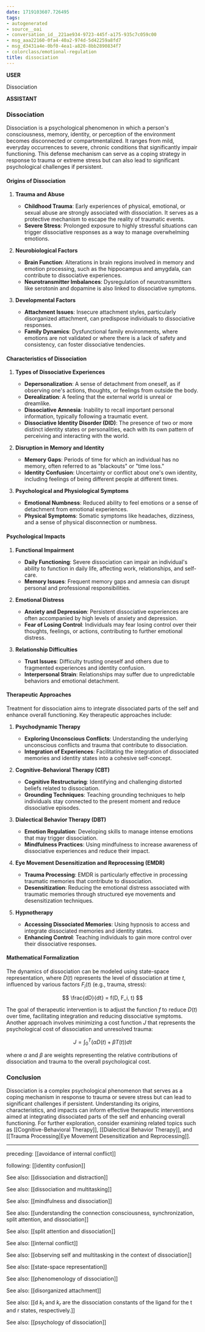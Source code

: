 ```yaml
---
date: 1719103607.726495
tags:
- autogenerated
- source__oai
- conversation_id__221ae934-9723-445f-a175-935c7c059c00
- msg_aaa22160-0fa4-40a2-974d-5d42259a8fd7
- msg_d3431a4e-0bf0-4ea1-a820-8bb2890834f7
- colorclass/emotional-regulation
title: dissociation
---
```


**USER**

Dissociation


**ASSISTANT**

### Dissociation

Dissociation is a psychological phenomenon in which a person's consciousness, memory, identity, or perception of the environment becomes disconnected or compartmentalized. It ranges from mild, everyday occurrences to severe, chronic conditions that significantly impair functioning. This defense mechanism can serve as a coping strategy in response to trauma or extreme stress but can also lead to significant psychological challenges if persistent.

#### Origins of Dissociation

1. **Trauma and Abuse**
   - **Childhood Trauma**: Early experiences of physical, emotional, or sexual abuse are strongly associated with dissociation. It serves as a protective mechanism to escape the reality of traumatic events.
   - **Severe Stress**: Prolonged exposure to highly stressful situations can trigger dissociative responses as a way to manage overwhelming emotions.

2. **Neurobiological Factors**
   - **Brain Function**: Alterations in brain regions involved in memory and emotion processing, such as the hippocampus and amygdala, can contribute to dissociative experiences.
   - **Neurotransmitter Imbalances**: Dysregulation of neurotransmitters like serotonin and dopamine is also linked to dissociative symptoms.

3. **Developmental Factors**
   - **Attachment Issues**: Insecure attachment styles, particularly disorganized attachment, can predispose individuals to dissociative responses.
   - **Family Dynamics**: Dysfunctional family environments, where emotions are not validated or where there is a lack of safety and consistency, can foster dissociative tendencies.

#### Characteristics of Dissociation

1. **Types of Dissociative Experiences**
   - **Depersonalization**: A sense of detachment from oneself, as if observing one's actions, thoughts, or feelings from outside the body.
   - **Derealization**: A feeling that the external world is unreal or dreamlike.
   - **Dissociative Amnesia**: Inability to recall important personal information, typically following a traumatic event.
   - **Dissociative Identity Disorder (DID)**: The presence of two or more distinct identity states or personalities, each with its own pattern of perceiving and interacting with the world.

2. **Disruption in Memory and Identity**
   - **Memory Gaps**: Periods of time for which an individual has no memory, often referred to as "blackouts" or "time loss."
   - **Identity Confusion**: Uncertainty or conflict about one's own identity, including feelings of being different people at different times.

3. **Psychological and Physiological Symptoms**
   - **Emotional Numbness**: Reduced ability to feel emotions or a sense of detachment from emotional experiences.
   - **Physical Symptoms**: Somatic symptoms like headaches, dizziness, and a sense of physical disconnection or numbness.

#### Psychological Impacts

1. **Functional Impairment**
   - **Daily Functioning**: Severe dissociation can impair an individual's ability to function in daily life, affecting work, relationships, and self-care.
   - **Memory Issues**: Frequent memory gaps and amnesia can disrupt personal and professional responsibilities.

2. **Emotional Distress**
   - **Anxiety and Depression**: Persistent dissociative experiences are often accompanied by high levels of anxiety and depression.
   - **Fear of Losing Control**: Individuals may fear losing control over their thoughts, feelings, or actions, contributing to further emotional distress.

3. **Relationship Difficulties**
   - **Trust Issues**: Difficulty trusting oneself and others due to fragmented experiences and identity confusion.
   - **Interpersonal Strain**: Relationships may suffer due to unpredictable behaviors and emotional detachment.

#### Therapeutic Approaches

Treatment for dissociation aims to integrate dissociated parts of the self and enhance overall functioning. Key therapeutic approaches include:

1. **Psychodynamic Therapy**
   - **Exploring Unconscious Conflicts**: Understanding the underlying unconscious conflicts and trauma that contribute to dissociation.
   - **Integration of Experiences**: Facilitating the integration of dissociated memories and identity states into a cohesive self-concept.

2. **Cognitive-Behavioral Therapy (CBT)**
   - **Cognitive Restructuring**: Identifying and challenging distorted beliefs related to dissociation.
   - **Grounding Techniques**: Teaching grounding techniques to help individuals stay connected to the present moment and reduce dissociative episodes.

3. **Dialectical Behavior Therapy (DBT)**
   - **Emotion Regulation**: Developing skills to manage intense emotions that may trigger dissociation.
   - **Mindfulness Practices**: Using mindfulness to increase awareness of dissociative experiences and reduce their impact.

4. **Eye Movement Desensitization and Reprocessing (EMDR)**
   - **Trauma Processing**: EMDR is particularly effective in processing traumatic memories that contribute to dissociation.
   - **Desensitization**: Reducing the emotional distress associated with traumatic memories through structured eye movements and desensitization techniques.

5. **Hypnotherapy**
   - **Accessing Dissociated Memories**: Using hypnosis to access and integrate dissociated memories and identity states.
   - **Enhancing Control**: Teaching individuals to gain more control over their dissociative responses.

#### Mathematical Formalization

The dynamics of dissociation can be modeled using state-space representation, where $D(t)$ represents the level of dissociation at time $t$, influenced by various factors $F_i(t)$ (e.g., trauma, stress):

$$
\frac{dD}{dt} = f(D, F_i, t)
$$

The goal of therapeutic intervention is to adjust the function $f$ to reduce $D(t)$ over time, facilitating integration and reducing dissociative symptoms. Another approach involves minimizing a cost function $J$ that represents the psychological cost of dissociation and unresolved trauma:

$$
J = \int_{0}^{T} \left( \alpha D(t) + \beta T(t) \right) dt
$$

where $\alpha$ and $\beta$ are weights representing the relative contributions of dissociation and trauma to the overall psychological cost.

### Conclusion

Dissociation is a complex psychological phenomenon that serves as a coping mechanism in response to trauma or severe stress but can lead to significant challenges if persistent. Understanding its origins, characteristics, and impacts can inform effective therapeutic interventions aimed at integrating dissociated parts of the self and enhancing overall functioning. For further exploration, consider examining related topics such as [[Cognitive-Behavioral Therapy]], [[Dialectical Behavior Therapy]], and [[Trauma Processing|Eye Movement Desensitization and Reprocessing]].


---

preceding: [[avoidance of internal conflict]]  


following: [[identity confusion]]

See also: [[dissociation and distraction]]


See also: [[dissociation and multitasking]]


See also: [[mindfulness and dissociation]]


See also: [[understanding the connection consciousness, synchronization, split attention, and dissociation]]


See also: [[split attention and dissociation]]


See also: [[internal conflict]]


See also: [[observing self and multitasking in the context of dissociation]]


See also: [[state-space representation]]


See also: [[phenomenology of dissociation]]


See also: [[disorganized attachment]]


See also: [[d $k_t$ and $k_r$ are the dissociation constants of the ligand for the t and r states, respectively.]]


See also: [[psychology of dissociation]]